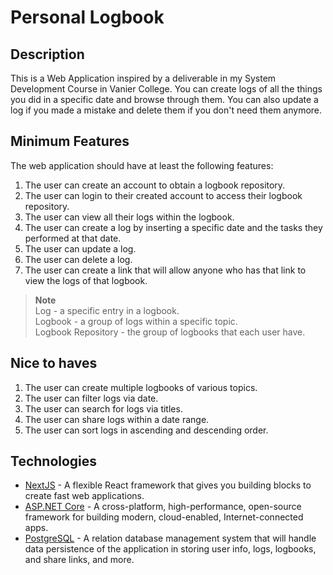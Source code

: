 # Personal Logbook

## Description

This is a Web Application inspired by a deliverable in my System Development Course in Vanier College. You can create logs of all the things you did in a specific date and browse through them. You can also update a log if you made a mistake and delete them if you don't need them anymore.

## Minimum Features

The web application should have at least the following features:

1. The user can create an account to obtain a logbook repository.
2. The user can login to their created account to access their logbook repository.
3. The user can view all their logs within the logbook.
4. The user can create a log by inserting a specific date and the tasks they performed at that date.
5. The user can update a log.
6. The user can delete a log.
7. The user can create a link that will allow anyone who has that link to view the logs of that logbook.

> **Note** <br/>
> Log - a specific entry in a logbook.<br/>
> Logbook - a group of logs within a specific topic.<br/>
> Logbook Repository - the group of logbooks that each user have.

## Nice to haves

1. The user can create multiple logbooks of various topics.
2. The user can filter logs via date.
3. The user can search for logs via titles.
4. The user can share logs within a date range.
5. The user can sort logs in ascending and descending order.

## Technologies

- [NextJS](https://nextjs.org/) - A flexible React framework that gives you building blocks to create fast web applications.
- [ASP.NET Core](https://learn.microsoft.com/en-us/aspnet/core/introduction-to-aspnet-core?view=aspnetcore-6.0) - A cross-platform, high-performance, open-source framework for building modern, cloud-enabled, Internet-connected apps.
- [PostgreSQL](https://postgresql.org) - A relation database management system that will handle data persistence of the application in storing user info, logs, logbooks, and share links, and more.
